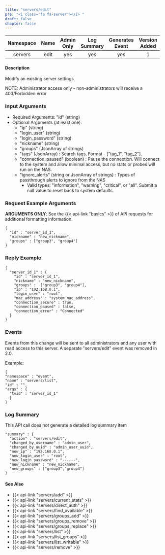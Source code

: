 ```yaml
---
title: "servers/edit"
pre: "<i class='fa fa-server'></i> "
draft: false
chapter: false
---
```


| Namespace | Name | Admin Only | Log Summary | Generates Event | Version Added
|:----------------:|:--------:|:--------:|:--------:|:--------:|:---:|
| servers | edit | yes | yes | yes | 1 |

#### Description
Modify an existing server settings

NOTE: Administrator access only - non-administrators will receive a 403/Forbidden error

### Input Arguments
* Required Arguments: "id" (string)
* Optional Arguments (at least one): 
   * "ip" (string)
   * "login_user" (string)
   * "login_password" (string)
   * "nickname" (string)
   * "groups" (JsonArray of strings)
   * "tags" (JsonArray) : Search tags, Format - ["tag_1", "tag_2"],
   * "connection_paused" (boolean) : Pause the connection. Will connect to the system and allow minimal access, but no stats or probes will run on the NAS.
   * "ignore_alerts" (string or JsonArray of strings) : Types of passthrough alerts to ignore from the NAS
      * Valid types: "information", "warning", "critical", or "all". Submit a null value to reset back to system defaults.

### Request Example Arguments
**ARGUMENTS ONLY**: See the {{< api-link "basics" >}} of API requests for additional formatting information.

```
{
  "id" : "server_id_1",
  "nickname" : "new_nickname",
  "groups" : ["group3", "group4"]
}
```

### Reply Example
```
{
  "server_id_1" : {
    "id" : "server_id_1",
    "nickname" : "new_nickname",
    "groups" :  ["group3", "group4"],
    "ip" : "192.168.0.1",
    "login_user" : "root",
    "mac_address" : "system_mac_address",
    "connection_secure" : true,
    "connection_paused" : false,
    "connection_error" : "Connected"
  }
}
```


### Events
Events from this change will be sent to all administrators and any user with read access to this server.
A separate "servers/edit" event was removed in 2.0.

Example:
```
{
"namespace" : "event",
"name" : "servers/list",
"id" : "",
"args" : {
  "tvid" : "server_id_1"
  }
}
```

### Log Summary
This API call does not generate a detailed log summary item
```
"summary" : {
  "action" : "servers/edit",
  "changed_by_username" : "admin_user",
  "changed_by_uuid" : "admin_user_uuid",
  "new_ip" : "192.168.0.1",
  "new_login_user" : "root",
  "new_login_password" : "------",
  "new_nickname" : "new_nickname",
  "new_groups" : ["group3","group4"]
}
```
#### See Also
* {{< api-link "servers/add" >}}
* {{< api-link "servers/current_stats" >}}
* {{< api-link "servers/direct_auth" >}}
* {{< api-link "servers/find_available" >}}
* {{< api-link "servers/groups_add" >}}
* {{< api-link "servers/groups_remove" >}}
* {{< api-link "servers/groups_replace" >}}
* {{< api-link "servers/list" >}}
* {{< api-link "servers/list_groups" >}}
* {{< api-link "servers/list_writable" >}}
* {{< api-link "servers/remove" >}}
